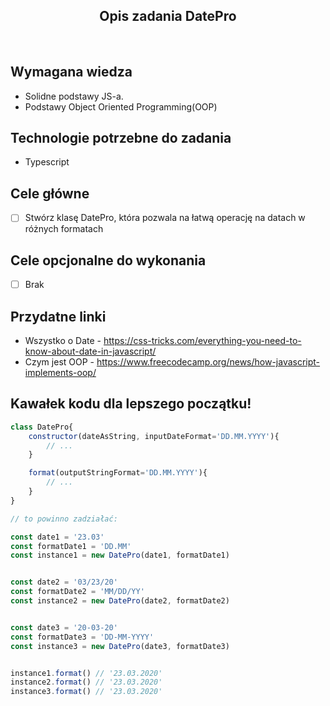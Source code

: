 <h2 align="center">Opis zadania DatePro </h2>

<br>

## Wymagana wiedza
- Solidne podstawy JS-a.
- Podstawy Object Oriented Programming(OOP)
 
## Technologie potrzebne do zadania

- Typescript 

## Cele główne

* [ ] Stwórz klasę DatePro, która pozwala na łatwą operację na datach w różnych formatach

## Cele opcjonalne do wykonania

* [ ] Brak

## Przydatne linki

- Wszystko o Date - https://css-tricks.com/everything-you-need-to-know-about-date-in-javascript/
- Czym jest OOP - https://www.freecodecamp.org/news/how-javascript-implements-oop/

## Kawałek kodu dla lepszego początku!

```javascript
class DatePro{
    constructor(dateAsString, inputDateFormat='DD.MM.YYYY'){
        // ...
    }

    format(outputStringFormat='DD.MM.YYYY'){
        // ...
    }
}

// to powinno zadziałać:

const date1 = '23.03'
const formatDate1 = 'DD.MM'
const instance1 = new DatePro(date1, formatDate1)


const date2 = '03/23/20'
const formatDate2 = 'MM/DD/YY'
const instance2 = new DatePro(date2, formatDate2)


const date3 = '20-03-20'
const formatDate3 = 'DD-MM-YYYY'
const instance3 = new DatePro(date3, formatDate3)


instance1.format() // '23.03.2020'
instance2.format() // '23.03.2020'
instance3.format() // '23.03.2020'
```
